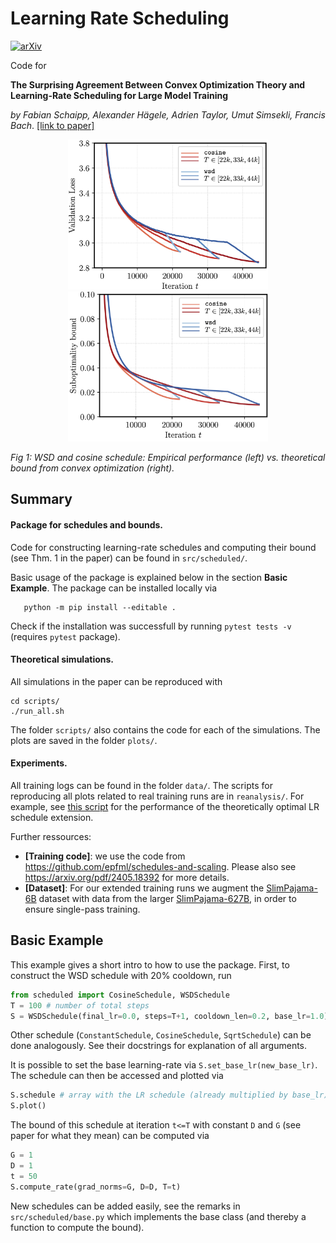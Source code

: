# Learning Rate Scheduling
[![arXiv](https://img.shields.io/badge/arXiv-2501.18965-b31b1b.svg)](https://arxiv.org/abs/2501.18965)

Code for

**The Surprising Agreement Between Convex Optimization Theory and Learning-Rate Scheduling for Large Model Training**

*by Fabian Schaipp, Alexander Hägele, Adrien Taylor, Umut Simsekli, Francis Bach*. [[link to paper]](https://arxiv.org/pdf/2501.18965)

<p align="center">
    <img src="assets/210m_horizons.png" width="320" />
    <img src="assets/only_convergence.png" width="320" />
</p>

*Fig 1: WSD and cosine schedule: Empirical performance (left) vs. theoretical bound from convex optimization (right).*


## Summary

#### Package for schedules and bounds.

Code for constructing learning-rate schedules and computing their bound (see Thm. 1 in the paper) can be found in `src/scheduled/`. 

Basic usage of the package is explained below in the section **Basic Example**. The package can be installed locally via

```
   python -m pip install --editable .
```

Check if the installation was successfull by running ``pytest tests -v`` (requires `pytest` package).

#### Theoretical simulations.

All simulations in the paper can be reproduced with 

```
cd scripts/
./run_all.sh
```

The folder `scripts/` also contains the code for each of the simulations. The plots are saved in the folder `plots/`.

#### Experiments.

All training logs can be found in the folder `data/`. The scripts for reproducing all plots related to real training runs are in `reanalysis/`. For example, see [this script](reanalysis/analysis_horizon_transfer.py) for the performance of the theoretically optimal LR schedule extension.

Further ressources:

* **[Training code]**: we use the code from https://github.com/epfml/schedules-and-scaling. Please also see https://arxiv.org/pdf/2405.18392 for more details.
* **[Dataset]**: For our extended training runs we augment the [SlimPajama-6B](https://huggingface.co/datasets/DKYoon/SlimPajama-6B) dataset with data from the larger [SlimPajama-627B](https://huggingface.co/datasets/cerebras/SlimPajama-627B), in order to ensure single-pass training.

## Basic Example

This example gives a short intro to how to use the package. First, to construct the WSD schedule with 20% cooldown, run

```python
from scheduled import CosineSchedule, WSDSchedule
T = 100 # number of total steps
S = WSDSchedule(final_lr=0.0, steps=T+1, cooldown_len=0.2, base_lr=1.0)
```
Other schedule (`ConstantSchedule`, `CosineSchedule`, `SqrtSchedule`) can be done analogously. See their docstrings for explanation of all arguments.

It is possible to set the base learning-rate via `S.set_base_lr(new_base_lr)`. The schedule can then be accessed and plotted via

```python
S.schedule # array with the LR schedule (already multiplied by base_lr)
S.plot()
```

The bound of this schedule at iteration `t<=T` with constant `D` and `G` (see paper for what they mean) can be computed via
```python
G = 1
D = 1
t = 50
S.compute_rate(grad_norms=G, D=D, T=t)
```

New schedules can be added easily, see the remarks in `src/scheduled/base.py` which implements the base class (and thereby a function to compute the bound).
